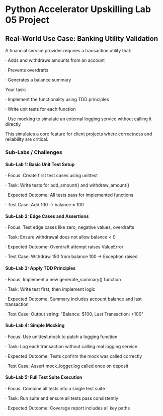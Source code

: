 # Python Accelerator Upskilling Lab 05 Project

## Real-World Use Case: Banking Utility Validation

A financial service provider requires a transaction utility that:

· Adds and withdraws amounts from an account

· Prevents overdrafts

· Generates a balance summary

Your task:

· Implement the functionality using TDD principles

· Write unit tests for each function

· Use mocking to simulate an external logging service without calling it directly

This simulates a core feature for client projects where correctness and reliability are critical.


### Sub-Labs / Challenges

#### Sub-Lab 1: Basic Unit Test Setup

· Focus: Create first test cases using unittest

· Task: Write tests for add_amount() and withdraw_amount()

· Expected Outcome: All tests pass for implemented functions

· Test Case: Add 100 → balance = 100

#### Sub-Lab 2: Edge Cases and Assertions

· Focus: Test edge cases like zero, negative values, overdrafts

· Task: Ensure withdrawal does not allow balance < 0

· Expected Outcome: Overdraft attempt raises ValueError

· Test Case: Withdraw 150 from balance 100 → Exception raised


#### Sub-Lab 3: Apply TDD Principles

· Focus: Implement a new generate_summary() function

· Task: Write test first, then implement logic

· Expected Outcome: Summary includes account balance and last transaction

· Test Case: Output string: "Balance: $100, Last Transaction: +100"

#### Sub-Lab 4: Simple Mocking

· Focus: Use unittest.mock to patch a logging function

· Task: Log each transaction without calling real logging service

· Expected Outcome: Tests confirm the mock was called correctly

· Test Case: Assert mock_logger.log called once on deposit


#### Sub-Lab 5: Full Test Suite Execution

· Focus: Combine all tests into a single test suite

· Task: Run suite and ensure all tests pass consistently

· Expected Outcome: Coverage report includes all key paths
